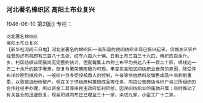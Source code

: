 ### 河北著名棉织区  高阳土布业复兴

1946-06-10
第2版()
专栏：

    河北著名棉织区
    高阳土布业复兴
    【新华社河间三日电】河北省著名的棉织区——高阳县的民间纺织业现已振兴起来，仅城关区农户经营的织布机即有三百八十五张，纺车六百六十辆，日制土布三百三十六匹，棉织四百余斤。乡、村区纺织业现虽尚无完整的统计，但就每集上市的土布平均共达八千一百二十匹，棉线达一万二十余斤的数字看来，恢复与繁荣情形极为可观。事变前高阳民间纺织业衰落的原因，除受洋布洋纱剧烈排斥外，一般织户目多受投机商人的控制，午彼等供给原料及销售成品中间剥削重重，以致被迫纷纷破产。现在关于供给原料推销成品等任务，均由公营商店与织户自己所组织的合作社经手办理，所以资金工具等由民主政府低利贷给。因民间纺织业的蓬勃开展；同时推动了有关各业的迅速恢复，现高阳城内布庄已增至三十一家，染坊九家，小型工厂十二家。
